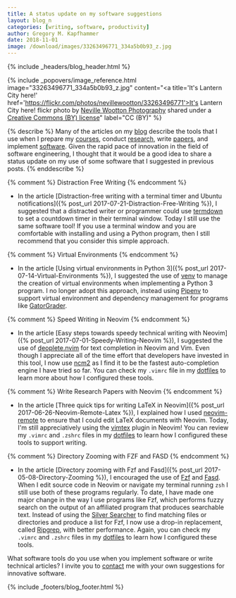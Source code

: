 ```yaml
---
title: A status update on my software suggestions
layout: blog_n
categories: [writing, software, productivity]
author: Gregory M. Kapfhammer
date: 2018-11-01
image: /download/images/33263496771_334a5b0b93_z.jpg
---
```


{% include _headers/blog_header.html %}

<!-- Include header image -->
{% include _popovers/image_reference.html image="33263496771_334a5b0b93_z.jpg" content="<a title='It's Lantern City here!' href='https://flickr.com/photos/nevillewootton/33263496771'>It's Lantern City here!</a> flickr photo by <a href='https://flickr.com/people/nevillewootton'>Neville Wootton Photography</a> shared under a <a href='https://creativecommons.org/licenses/by/2.0/'>Creative Commons (BY) license</a>" label="CC (BY)" %}

{% describe %}
Many of the articles on my [blog]({{site.baseurl}}blog/) describe the tools
that I use when I prepare my [courses]({{site.baseurl}}teaching/), conduct
[research]({{site.baseurl}}research/), write
[papers]({{site.baseurl}}research/papers/), and implement
[software]({{site.baseurl}}software/). Given the rapid pace of innovation in the
field of software engineering, I thought that it would be a good idea to share a
status update on my use of some software that I suggested in previous posts.
{% enddescribe %}

{% comment %} Distraction Free Writing {% endcomment %}

- In the article [Distraction-free writing with a terminal timer and Ubuntu
notifications]({% post_url 2017-07-21-Distraction-Free-Writing %}), I suggested
that a distracted writer or programmer could use
[termdown](https://github.com/trehn/termdown) to set a countdown timer in their
terminal window. Today I still use the same software tool! If you use a terminal
window and you are comfortable with installing and using a Python program, then
I still recommend that you consider this simple approach.

{% comment %} Virtual Environments {% endcomment %}

- In the article [Using virtual environments in Python 3]({% post_url
2017-07-14-Virtual-Environments %}), I suggested the use of
[venv](https://docs.python.org/3/library/venv.html) to manage the creation of
virtual environments when implementing a Python 3 program. I no longer adopt
this approach, instead using [Pipenv](https://github.com/pypa/pipenv) to support
virtual environment and dependency management for programs like
[GatorGrader](https://github.com/GatorEducator/gatorgrader).

{% comment %} Speed Writing in Neovim {% endcomment %}

- In the article [Easy steps towards speedy technical writing with Neovim]({%
post_url 2017-07-01-Speedy-Writing-Neovim %}), I suggested the use of
[deoplete.nvim](https://github.com/Shougo/deoplete.nvim) for text completion in
Neovim and Vim. Even though I appreciate all of the time effort that developers
have invested in this tool, I now use [ncm2](https://github.com/ncm2/ncm2) as I
find it to be the fastest auto-completion engine I have tried so far. You can
check my `.vimrc` file in my [dotfiles](https://github.com/gkapfham/dotfiles) to
learn more about how I configured these tools.

{% comment %} Write Research Papers with Neovim {% endcomment %}

- In the article [Three quick tips for writing LaTeX in Neovim]({% post_url
2017-06-26-Neovim-Remote-Latex %}), I explained how I used
[neovim-remote](https://github.com/mhinz/neovim-remote) to ensure that I could
edit LaTeX documents with Neovim. Today, I'm still appreciatively using the
[vimtex](https://github.com/lervag/vimtex) plugin in Neovim! You can review my
`.vimrc` and `.zshrc` files in my
[dotfiles](https://github.com/gkapfham/dotfiles) to learn how I configured these
tools to support writing.

{% comment %} Directory Zooming with FZF and FASD {% endcomment %}

- In the article [Directory zooming with Fzf and Fasd]({% post_url
2017-05-08-Directory-Zooming %}), I encouraged the use of
[Fzf](https://github.com/junegunn/fzf) and [Fasd](https://github.com/clvv/fasd).
When I edit source code in Neovim or navigate my terminal running `zsh` I still
use both of these programs regularly. To date, I have made one major change in
the way I use programs like Fzf, which performs fuzzy search on the output of an
affiliated program that produces searchable text. Instead of using the [Silver
Searcher](http://www.url.com) to find matching files or directories and produce
a list for Fzf, I now use a drop-in replacement, called
[Ripgrep](https://github.com/BurntSushi/ripgrep), with better performance.
Again, you can check my `.vimrc` and `.zshrc` files in my
[dotfiles](https://github.com/gkapfham/dotfiles) to learn how I configured these
tools.

What software tools do you use when you implement software or write technical
articles? I invite you to [contact]({{site.baseurl}}contact/) me with your own
suggestions for innovative software.

{% include _footers/blog_footer.html %}
